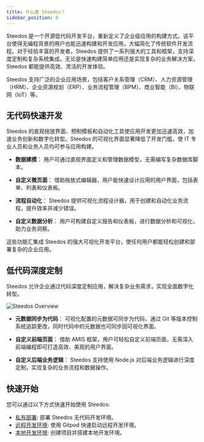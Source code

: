 ```yaml
---
title: 什么是 Steedos？
sidebar_position: 0
---
```


Steedos 是一个开源低代码开发平台，重新定义了企业级应用的构建方式。该平台使得无编程背景的用户也能迅速构建和开发应用，大幅简化了传统软件开发流程。对于经验丰富的开发者，Steedos 提供了一系列强大的工具和框架，支持深度定制和复杂系统集成。无论是快速构建简单应用还是实现复杂的业务解决方案，Steedos 都能提供高效、灵活的开发体验。

Steedos 支持广泛的企业应用场景，包括客户关系管理（CRM）、人力资源管理（HRM）、企业资源规划（ERP）、业务流程管理（BPM）、商业智能（BI）、物联网（IoT）等。

## 无代码快速开发

Steedos 的直观拖放界面、预制模板和自动化工具使应用开发更加迅速高效，加速业务创新和数字化转型。Steedos 的可视化界面显著降低了开发门槛，使 IT 专业人员和业务人员均可参与应用构建。

- **数据建模**：
  用户可通过直观界面定义和管理数据模型，无需编写复杂数据库脚本。

- **自定义微页面**：
  借助拖放式编辑器，用户能快速设计应用的用户界面，包括表单、列表和仪表板。

- **流程自动化**：
  Steedos 提供可视化流程设计器，用于创建和自动化业务流程，提升效率并减少错误。

- **自定义数据分析**：
  用户可构建自定义报告和仪表板，进行数据分析和可视化，助力业务洞察。

这些功能汇集成 Steedos 的强大可视化开发平台，使任何用户都能轻松创建和部署复杂的企业应用。

## 低代码深度定制

Steedos 允许企业通过代码深度定制应用，解决复杂业务需求，实现全面数字化转型。

![Steedos Overview](/img/platform/steedos-dx.png)

- **元数据同步为代码**：
  可视化配置的元数据可同步为代码，通过 Git 等版本控制系统追踪更改，同时代码中的元数据也可同步回可视化界面。

- **自定义前端页面**：
  借助 AMIS 框架，用户可轻松自定义前端页面，无需深入前端编程即可打造高效、美观的用户界面。

- **自定义后端业务逻辑**：
  Steedos 支持使用 Node.js 对后端业务逻辑进行深度定制，实现复杂的业务流程和数据操作。

## 快速开始

您可以通过以下方式快速开始使用 Steedos:

- [私有部署](/deploy/deploy-docker): 部署 Steedos 无代码开发环境。
- [远程开发环境](/deploy/gitpod): 使用 Gitpod 快速启动远程开发环境。
- [本地开发环境](/developer/setup/): 创建项目并搭建本地开发环境。
